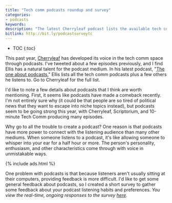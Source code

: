 ```yaml
---
title: "Tech comm podcasts roundup and survey"
categories:
- podcasts
keywords:
description: "The latest Cherryleaf podcast lists the available tech comm podcasts and how to get started with your own podcast. I created a short survey about podcasts to gather some feedback about your listening habits and preferences."
bitlink: http://bit.ly/podcastsurveytc
---
```


* TOC
{:toc}

This past year, [Cherryleaf](https://cherryleaf.podbean.com) has developed its voice in the tech comm space through podcasts. I've tweeted about a few episodes previously, and I find Ellis has a natural talent for the podcast medium. In his latest podcast, "[The one about podcasts](https://cherryleaf.podbean.com/e/43-the-one-about-podcasts/)," Ellis lists all the tech comm podcasts plus a few others he listens to. Go to Cherryleaf for the full list.

I'd like to note a few details about podcasts that I think are worth mentioning. First, it seems like podcasts have made a comeback recently. I'm not entirely sure why (it could be that people are so tired of political news that they want to escape into niche topics instead), but podcasts seem to be going strong this year, with Cherryleaf, Scriptorium, and 10-minute Tech Comm producing many episodes.

Why go to all the trouble to create a podcast? One reason is that podcasts have more power to connect with the listening audience than many other mediums. When someone listens to a podcast, it's like allowing someone to whisper into your ear for a half hour or more. The person's personality, enthusiasm, and other characteristics come through with voice in unmistakable ways.

{% include ads.html %}

One problem with podcasts is that because listeners aren't usually sitting at their computers, providing feedback is more difficult. I'd like to get some general feedback about podcasts, so I created a short survey to gather some feedback about your podcast listening habits and preferences. *You view the real-time, ongoing responses to the survey [here](https://www.questionpro.com/t/PEOsYZcwS7)*.

<script>
EMBED_PARAMS = {};
EMBED_PARAMS.surveyID =6304530;
EMBED_PARAMS.domain ="//www.questionpro.com";
EMBED_PARAMS.src ="//www.questionpro.com/a/TakeSurvey?tt=HKsYqt1xu6E%3D";
EMBED_PARAMS.width ="600px";
EMBED_PARAMS.height = "1000px";
EMBED_PARAMS.border = "visible";
</script>
<div id="div_6304530"></div>
<script src="//www.questionpro.com/javascript/embedsurvey.js?version=1"></script>
